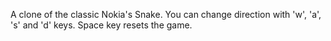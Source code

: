 A clone of the classic Nokia's Snake. You can change direction with 'w', 'a', 's' and 'd' keys. Space key resets the game.
